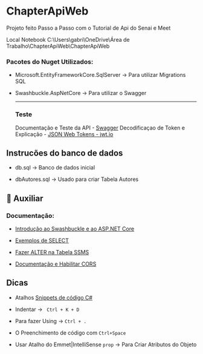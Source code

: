 # ChapterApiWeb

Projeto feito Passo a Passo com o Tutorial de Api do Senai e Meet

Local Notebook C:\Users\gabri\OneDrive\Área de Trabalho\ChapterApiWeb\ChapterApiWeb



### Pacotes do Nuget Utilizados:

* Microsoft.EntityFrameworkCore.SqlServer -> Para utilizar Migrations SQL

* Swashbuckle.AspNetCore -> Para utilizar o Swagger
  
  
  
  <hr>
  
  
  
  ### Teste
  
  Documentação e Teste da API - [Swagger](https://swagger.io/)
  Decodificaçao de Token e Explicação - [JSON Web Tokens - jwt.io](https://jwt.io/)

## Instrucões do banco de dados

* db.sql -> Banco de dados inicial 

* dbAutores.sql -> Usado para criar Tabela Autores

## 📄  Auxiliar

### Documentação:

* [Introdução ao Swashbuckle e ao ASP.NET Core](https://docs.microsoft.com/pt-br/aspnet/core/tutorials/getting-started-with-swashbuckle?view=aspnetcore-6.0&tabs=visual-studio)

* [Exemplos de SELECT](https://docs.microsoft.com/pt-br/sql/t-sql/queries/select-examples-transact-sql?view=sql-server-ver15) 

* [Fazer ALTER na Tabela SSMS](https://docs.microsoft.com/pt-br/sql/relational-databases/tables/add-columns-to-a-table-database-engine?view=sql-server-ver15)

* [Documentação e Habilitar CORS](https://docs.microsoft.com/pt-br/aspnet/core/security/cors?view=aspnetcore-5.0)

## Dicas

* Atalhos [Snippets de código C#](https://docs.microsoft.com/pt-br/visualstudio/ide/visual-csharp-code-snippets?view=vs-2022)

* Indentar -> ```  Ctrl + K + D ```

* Para fazer Using ->  ``` Ctrl + .  ``` 

* O Preenchimento de código com `Ctrl+Space`

* Usar Atalho do Emmet|IntelliSense  `prop`  -> Para Criar Atributos do Objeto
